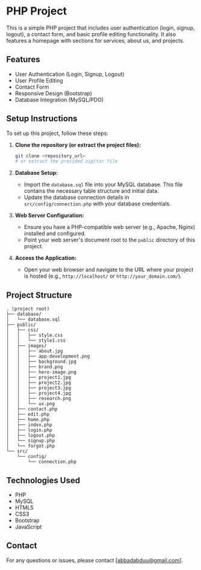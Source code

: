 # PHP Project

This is a simple PHP project that includes user authentication (login, signup, logout), a contact form, and basic profile editing functionality. It also features a homepage with sections for services, about us, and projects.

## Features

- User Authentication (Login, Signup, Logout)
- User Profile Editing
- Contact Form
- Responsive Design (Bootstrap)
- Database Integration (MySQL/PDO)

## Setup Instructions

To set up this project, follow these steps:

1.  **Clone the repository (or extract the project files):**
    ```bash
    git clone <repository_url>
    # or extract the provided zip/tar file
    ```

2.  **Database Setup:**
    - Import the `database.sql` file into your MySQL database. This file contains the necessary table structure and initial data.
    - Update the database connection details in `src/config/connection.php` with your database credentials.

3.  **Web Server Configuration:**
    - Ensure you have a PHP-compatible web server (e.g., Apache, Nginx) installed and configured.
    - Point your web server's document root to the `public` directory of this project.

4.  **Access the Application:**
    - Open your web browser and navigate to the URL where your project is hosted (e.g., `http://localhost/` or `http://your_domain.com/`).

## Project Structure

```
. (project root)
├── database/
│   └── database.sql
├── public/
│   ├── css/
│   │   ├── style.css
│   │   └── style1.css
│   ├── images/
│   │   ├── about.jpg
│   │   ├── app-development.png
│   │   ├── background.jpg
│   │   ├── brand.png
│   │   ├── hero-image.png
│   │   ├── project1.jpg
│   │   ├── project2.jpg
│   │   ├── project3.jpg
│   │   ├── project4.jpg
│   │   ├── research.png
│   │   └── ux.png
│   ├── contact.php
│   ├── edit.php
│   ├── home.php
│   ├── index.php
│   ├── login.php
│   ├── logout.php
│   └── signup.php
│   └── forgot.php
└── src/
    └── config/
        └── connection.php
```

## Technologies Used

- PHP
- MySQL
- HTML5
- CSS3
- Bootstrap
- JavaScript

## Contact

For any questions or issues, please contact [abbadabduu@gmail.com].



